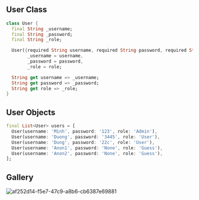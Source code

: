 ## User Class

```dart
class User {
  final String _username;
  final String _password;
  final String _role;

  User({required String username, required String password, required String role}): 
        _username = username,
        _password = password,
        _role = role;

  String get username => _username;
  String get password => _password;
  String get role => _role;
}
```

## User Objects

```dart
final List<User> users = [
  User(username: 'Minh', password: '123', role: 'Admin'),
  User(username: 'Duong', password: '3445', role: 'User'),
  User(username: 'Dung', password: '22c', role: 'User'),
  User(username: 'Anon1', password: 'None', role: 'Guess'),
  User(username: 'Anon2', password: 'None', role: 'Guess'),
];
```

## Gallery
![af252d14-f5e7-47c9-a8b6-cb6387e69881](https://github.com/user-attachments/assets/69085547-d890-4135-8823-355c138e2908)

